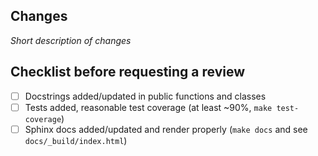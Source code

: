 ## Changes

*Short description of changes*

## Checklist before requesting a review
- [ ] Docstrings added/updated in public functions and classes
- [ ] Tests added, reasonable test coverage (at least ~90%, `make test-coverage`)
- [ ] Sphinx docs added/updated and render properly (`make docs` and see `docs/_build/index.html`)
